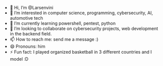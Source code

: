 - 👋 Hi, I’m @Larsenvini
- 👀 I’m interested in computer science, programming, cybersecurity, AI, automotive tech
- 🌱 I’m currently learning powershell, pentest, python
- 💞️ I’m looking to collaborate on cybersecurity projects, web development in the backend field.
- 📫 How to reach me: send me a message :)
- 😄 Pronouns: him
- ⚡ Fun fact: I played organized basketball in 3 different countries and I model :D

<!---
Larsenvini/Larsenvini is a ✨ special ✨ repository because its `README.md` (this file) appears on your GitHub profile.
You can click the Preview link to take a look at your changes.
--->
